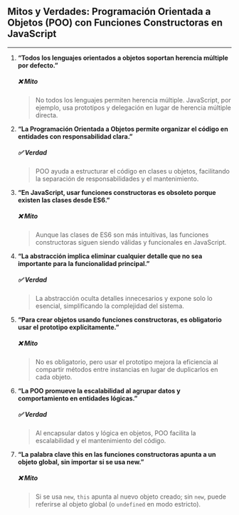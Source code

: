 ## Mitos y Verdades: Programación Orientada a Objetos (POO) con Funciones Constructoras en JavaScript  
---  

1. **“Todos los lenguajes orientados a objetos soportan herencia múltiple por defecto.”**  
   ##### ❌ Mito  
   > No todos los lenguajes permiten herencia múltiple. JavaScript, por ejemplo, usa prototipos y delegación en lugar de herencia múltiple directa.  

2. **“La Programación Orientada a Objetos permite organizar el código en entidades con responsabilidad clara.”**  
   ##### ✅ Verdad  
   > POO ayuda a estructurar el código en clases u objetos, facilitando la separación de responsabilidades y el mantenimiento.  

3. **“En JavaScript, usar funciones constructoras es obsoleto porque existen las clases desde ES6.”**  
   ##### ❌ Mito  
   > Aunque las clases de ES6 son más intuitivas, las funciones constructoras siguen siendo válidas y funcionales en JavaScript.  

4. **“La abstracción implica eliminar cualquier detalle que no sea importante para la funcionalidad principal.”**  
   ##### ✅ Verdad  
   > La abstracción oculta detalles innecesarios y expone solo lo esencial, simplificando la complejidad del sistema.  

5. **“Para crear objetos usando funciones constructoras, es obligatorio usar el prototipo explícitamente.”**  
   ##### ❌ Mito  
   > No es obligatorio, pero usar el prototipo mejora la eficiencia al compartir métodos entre instancias en lugar de duplicarlos en cada objeto.  

6. **“La POO promueve la escalabilidad al agrupar datos y comportamiento en entidades lógicas.”**  
   ##### ✅ Verdad  
   > Al encapsular datos y lógica en objetos, POO facilita la escalabilidad y el mantenimiento del código.  

7. **“La palabra clave this en las funciones constructoras apunta a un objeto global, sin importar si se usa new.”**  
   ##### ❌ Mito  
   > Si se usa `new`, `this` apunta al nuevo objeto creado; sin `new`, puede referirse al objeto global (o `undefined` en modo estricto).
